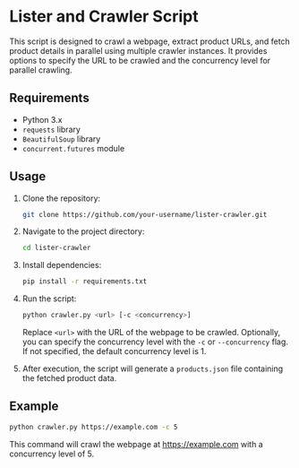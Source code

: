# Lister and Crawler Script

This script is designed to crawl a webpage, extract product URLs, and fetch product details in parallel using multiple crawler instances. It provides options to specify the URL to be crawled and the concurrency level for parallel crawling.

## Requirements

- Python 3.x
- `requests` library
- `BeautifulSoup` library
- `concurrent.futures` module

## Usage

1. Clone the repository:

    ```bash
    git clone https://github.com/your-username/lister-crawler.git
    ```

2. Navigate to the project directory:

    ```bash
    cd lister-crawler
    ```

3. Install dependencies:

    ```bash
    pip install -r requirements.txt
    ```

4. Run the script:

    ```bash
    python crawler.py <url> [-c <concurrency>]
    ```

    Replace `<url>` with the URL of the webpage to be crawled. Optionally, you can specify the concurrency level with the `-c` or `--concurrency` flag. If not specified, the default concurrency level is 1.

5. After execution, the script will generate a `products.json` file containing the fetched product data.

## Example

```bash
python crawler.py https://example.com -c 5
```
This command will crawl the webpage at https://example.com with a concurrency level of 5.
